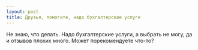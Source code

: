 ```yaml
---
layout: post 
title: Друзья, помогите, надо бухгалтерские услуги 
--- 
```

Не знаю, что делать. Надо бухгалтерские услуги, а выбрать не могу, да и отзывов плохих много. Может порекомендуете что-то?
